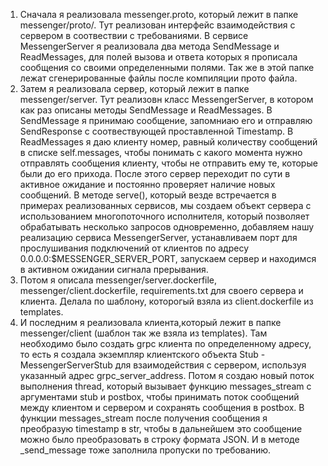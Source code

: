 1. Сначала я реализовала messenger.proto, который лежит в папке messenger/proto/. Тут реализован интерфейс взаимодействия с сервером в соотвествии с требованиями. В сервисе MessengerServer я реализовала два метода SendMessage и ReadMessages, для полей вызова и ответа которых я прописала сообщения со своими определенными полями. Так же в этой папке лежат сгенерированные файлы после компиляции прото файла.
2. Затем я реализовала сервер, который лежит в папке messenger/server. Тут реализовн класс MessengerServer, в котором как раз описаны методы SendMessage и ReadMessages. В SendMessage я принимаю сообщение, запомниаю его и отправляю SendResponse с соотвествующей проставленной Timestamp. В ReadMessages я даю клиенту номер, равный количеству сообщений в списке self.messages, чтобы понимать с какого момента нужно отправлять сообщения клиенту, чтобы не отправить ему те, которые были до его прихода. После этого сервер переходит по сути в активное ожидание и постоянно проверяет наличие новых сообщений. В методе serve(), который везде встречается в примерах реализованных сервисов, мы создаем объект сервера с использованием многопоточного исполнителя, который позволяет обрабатывать несколько запросов одновременно, добавляем нашу реализацию сервиса MessengerServer, устанавливаем порт для прослушивания подключений от клиентов по адресу 0.0.0.0:$MESSENGER_SERVER_PORT, запускаем сервер и находимся в активном ожидании сигнала прерывания.
3. Потом я описала messenger/server.dockerfile, messenger/client.dockerfile, requirements.txt для своего сервера и клиента. Делала по шаблону, которогый взяла из client.dockerfile из templates.
4. И последним я реализовала клиента,который лежит в папке messenger/client (шаблон так же взяла из templates). Там необходимо было создать grpc клиента по определенному адресу, то есть я создала экземпляр клиентского объекта Stub - MessengerServerStub для взаимодействия с сервером, используя указанный адрес grpc_server_address. Потом я создаю новый поток выполнения thread, который вызывает функцию messages_stream с аргументами stub и postbox, чтобы принимать поток сообщений между клиентом и сервером и сохранять сообщения в postbox. В функции messages_stream после получения сообщения я преобразую timestamp в str, чтобы в дальнейшем это сообщение можно было преобразовать в строку формата JSON. И в методе _send_message тоже заполнила пропуски по требованию.
